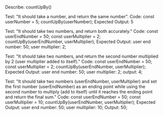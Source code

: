 Describe: countUpBy()

Test: "It should take a number, and return the same number".
Code:
const userNumber = 5;
countUpBy(userNumber);
Expected Output: 5

Test: "It should take two numbers, and return both accurately."
Code:
const userEndNumber = 50;
const userMultiplier = 2;
countUpBy(userEndNumber, userMultiplier);
Expected Output:
user end number: 50;
user multiplier: 2;

Test: "It should take two numbers, and return the second number multiplied by 2 (user multiplier added to itself)."
Code:
const userEndNumber = 50;
const userMultiplier = 2;
countUpBy(userEndNumber, userMultiplier);
Expected Output:
user end number: 50;
user multiplier: 2;
output: 4;

Test: "It should take two numbers (userEndNumber, userMultiplier) and set the first number (userEndNumber) as an ending point while using the second number to multiply (add to itself) until it reaches the ending point and return the final sum."
Code:
const userEndNumber = 50;
const userMultiplier = 10;
countUpBy(userEndNumber, userMultiplier);
Expected Output:
user end number: 50;
user multiplier: 10;
Output: 50;
